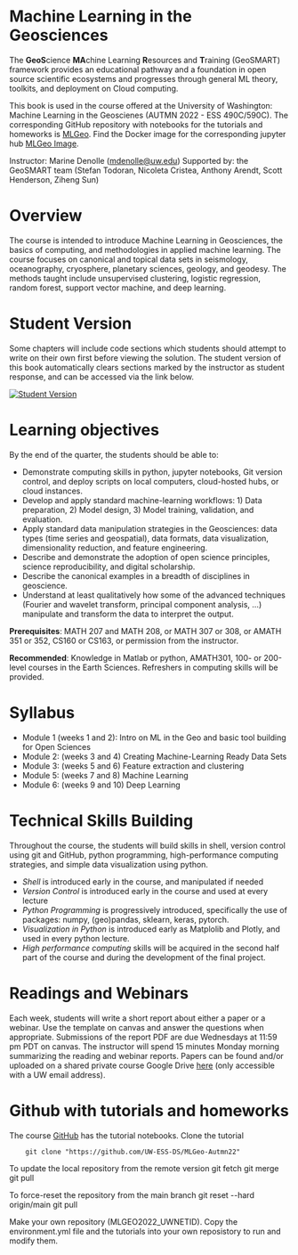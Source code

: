# Machine Learning in the Geosciences

The **GeoS**cience **MA**chine Learning **R**esources and **T**raining (GeoSMART) framework provides an educational pathway and a foundation in open source scientific ecosystems and progresses through general ML theory, toolkits, and deployment on Cloud computing.

This book is used in the course offered at the University of Washington: Machine Learning in the Geoscienes (AUTMN 2022 - ESS 490C/590C). The corresponding GitHub repository with notebooks for the tutorials and homeworks is [MLGeo](https://github.com/UW-ESS-DS/MLGeo-Autumn22). Find the Docker image for the corresponding jupyter hub [MLGeo Image](https://github.com/UW-ESS-DS/MLGeo-image).

Instructor: Marine Denolle (mdenolle@uw.edu)
Supported by: the GeoSMART team (Stefan Todoran, Nicoleta Cristea, Anthony Arendt, Scott Henderson, Ziheng Sun)

# Overview

The course is intended to introduce Machine Learning in Geosciences, the basics of computing, and methodologies in applied machine learning. The course focuses on canonical and topical data sets in seismology, oceanography, cryosphere, planetary sciences, geology, and geodesy. The methods taught include unsupervised clustering, logistic regression, random forest, support vector machine, and deep learning.

# Student Version

Some chapters will include code sections which students should attempt to write on their own first before viewing the solution. The student version of this book automatically clears sections marked by the instructor as student response, and can be accessed via the link below. 

[![Student Version](../../student_version_badge.svg)](https://geo-smart.github.io/curriculum-book-student/)

# Learning objectives 

By the end of the quarter, the students should be able to:
- Demonstrate computing skills in python, jupyter notebooks, Git version control, and deploy scripts on local computers, cloud-hosted hubs, or cloud instances.
- Develop and apply standard machine-learning workflows: 1) Data preparation, 2) Model design, 3) Model training, validation, and evaluation.
- Apply standard data manipulation strategies in the Geosciences: data types (time series and geospatial), data formats, data visualization, dimensionality reduction, and feature engineering.
- Describe and demonstrate the adoption of open science principles, science reproducibility, and digital scholarship.
- Describe the canonical examples in a breadth of disciplines in geoscience.
- Understand at least qualitatively how some of the advanced techniques (Fourier and wavelet transform, principal component analysis, …) manipulate and transform the data to interpret the output.


**Prerequisites**: MATH 207 and MATH 208, or MATH 307 or 308, or AMATH 351 or 352, CS160 or CS163, or permission from the instructor.

**Recommended**: Knowledge in Matlab or python, AMATH301, 100- or 200-level courses in the Earth Sciences. Refreshers in computing skills will be provided.

# Syllabus

- Module 1 (weeks 1 and 2): Intro on ML in the Geo and basic tool building for Open Sciences 
- Module 2: (weeks 3 and 4) Creating Machine-Learning Ready Data Sets
- Module 3: (weeks 5 and 6) Feature extraction and clustering
- Module 5: (weeks 7 and 8) Machine Learning
- Module 6: (weeks 9 and 10) Deep Learning

# Technical Skills Building
Throughout the course, the students will build skills in shell, version control using git and GitHub, python programming, high-performance computing strategies, and simple data visualization using python. 
- _Shell_ is introduced early in the course, and manipulated if needed
- _Version Control_ is introduced early in the course and used at every lecture
- _Python Programming_ is progressively introduced, specifically the use of packages: numpy, (geo)pandas, sklearn, keras, pytorch.
- _Visualization in Python_ is introduced early as Matplolib and Plotly, and used in every python lecture.
- _High performance computing_ skills will be acquired in the second half part of the course and during the development of the final project.

# Readings and Webinars
Each week, students will write a short report about either a paper or a webinar. Use the template on canvas and answer the questions when appropriate. Submissions of the report PDF are due Wednesdays at 11:59 pm PDT on canvas. The instructor will spend 15 minutes Monday morning summarizing the reading and webinar reports. Papers can be found and/or uploaded on a shared private course Google Drive [here](https://drive.google.com/drive/folders/1dyxfslCLzFFTYtX_vbjudlzaXvOxkepe?usp=sharing) (only accessible with a UW email address).

# Github with tutorials and homeworks

The course [GitHub](https://github.com/UW-ESS-DS/MLGeo-Autumn22) has the tutorial notebooks. Clone the tutorial

        git clone "https://github.com/UW-ESS-DS/MLGeo-Autmn22"

To update the local repository from the remote version
        git fetch
        git merge
        git pull

To force-reset the repository from the main branch
        git reset --hard origin/main
        git pull

Make your own repository (MLGEO2022_UWNETID). Copy the environment.yml file and the tutorials into your own reposistory to run and modify them.